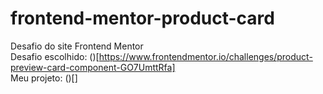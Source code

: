 # frontend-mentor-product-card
 Desafio do site Frontend Mentor<br>
 Desafio escolhido: ()[https://www.frontendmentor.io/challenges/product-preview-card-component-GO7UmttRfa]<br>
 Meu projeto: ()[]
